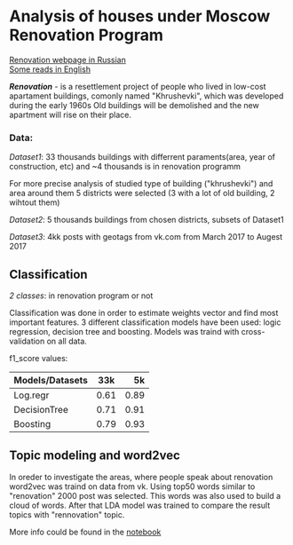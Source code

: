 # Analysis of houses under Moscow Renovation Program
[Renovation webpage in Russian](https://www.mos.ru/city/projects/renovation/)  
[Some reads in English](https://www.theguardian.com/cities/2017/mar/31/moscow-biggest-urban-demolition-project-khrushchevka-flats)

***Renovation*** - is a resettlement project of people who lived in low-cost apartament buildings, comonly named "Khrushevki", which was developed during the early 1960s
Old buildings will be demolished and the new apartment will rise on their place.

### Data:   
*Dataset1*: 33 thousands buildings with differrent paraments(area, year of construction, etc) and ~4 thousands is in renovation programm  

For more precise analysis of studied type of building ("khrushevki") and area around them 5 districts were selected (3 with a lot of old building, 2 wihtout them)  

*Dataset2*: 5 thousands buildings from chosen districts, subsets of Dataset1  

*Dataset3*: 4kk posts with geotags from vk.com from March 2017 to Augest 2017

## Classification
*2 classes*: in renovation program or not

Classification was done in order to estimate weights vector and find most important features.
3 different classification models have been used: logic regression, decision tree and boosting.
Models was traind with cross-validation on all data.

f1_score values:

|Models/Datasets | 33k  | 5k   |
| -------------  |:----:| ----:|
|Log.regr        | 0.61 | 0.89 |
|DeсisionTree    | 0.71 | 0.91 |
|Boosting        | 0.79 | 0.93 |



## Topic modeling and word2vec 
In oreder to investigate the areas, where people speak about renovation word2vec was traind on data from vk.
Using top50 words similar to "renovation" 2000 post was selected. This words was also used to build a cloud of words.
After that LDA model was trained to compare the result topics with "rennovation" topic.

More info could be found in the [notebook](https://github.com/nikitakrutoy/habidatum_traineeship/blob/master/khrushevki/хрущевки2.ipynb)





